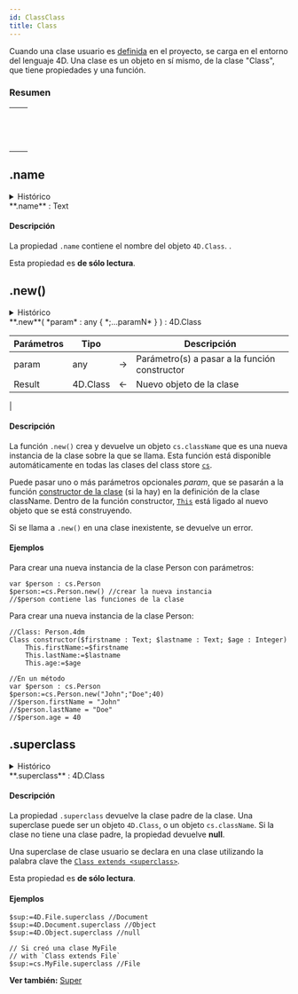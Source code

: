 ```yaml
---
id: ClassClass
title: Class
---
```



Cuando una clase usuario es [definida](Concepts/classes.md#class-definition) en el proyecto, se carga en el entorno del lenguaje 4D. Una clase es un objeto en sí mismo, de la clase "Class", que tiene propiedades y una función.



### Resumen


|                                                                                                                                                          |
| -------------------------------------------------------------------------------------------------------------------------------------------------------- |
| [<!-- INCLUDE #ClassClass.name.Syntax -->](#name)&nbsp;&nbsp;&nbsp;&nbsp;<!-- INCLUDE #ClassClass.name.Summary -->|
| [<!-- INCLUDE #ClassClass.new().Syntax -->](#new)&nbsp;&nbsp;&nbsp;&nbsp;<!-- INCLUDE #ClassClass.new().Summary --> |
| [<!-- INCLUDE #ClassClass.superclass.Syntax -->](#superclass)&nbsp;&nbsp;&nbsp;&nbsp;<!-- INCLUDE #ClassClass.superclass.Summary --> |



<!-- REF ClassClass.name.Desc -->
## .name

<details><summary>Histórico</summary>

| Versión | Modificaciones |
| ------- | -------------- |
| v18 R3  | Añadidos       |

</details>

<!-- REF #ClassClass.name.Syntax -->**.name** : Text<!-- END REF -->

#### Descripción

La propiedad `.name` <!-- REF #ClassClass.name.Summary -->contiene el nombre del objeto `4D.Class`<!-- END REF -->. .

Esta propiedad es **de sólo lectura**.

<!-- END REF -->



<!-- REF ClassClass.new().Desc -->
## .new()

<details><summary>Histórico</summary>

| Versión | Modificaciones |
| ------- | -------------- |
| v18 R3  | Añadidos       |

</details>

<!-- REF #ClassClass.new().Syntax -->**.new**( *param* : any { *;...paramN* } ) : 4D.Class<!-- END REF -->


<!-- REF #ClassClass.new().Params -->
| Parámetros | Tipo     |    | Descripción                                         |
| ---------- | -------- |:--:| --------------------------------------------------- |
| param      | any      | -> | Parámetro(s) a pasar a la función constructor       |
| Result     | 4D.Class | <- | Nuevo objeto de la clase|<!-- END REF -->


|


#### Descripción

La función `.new()` <!-- REF #ClassClass.new().Summary -->crea y devuelve un objeto `cs.className` que es una nueva instancia de la clase sobre la que se llama<!-- END REF -->. Esta función está disponible automáticamente en todas las clases del class store [`cs`](Concepts/classes.md#cs).

Puede pasar uno o más parámetros opcionales *param*, que se pasarán a la función [constructor de la clase](Concepts/classes.md#class-constructor) (si la hay) en la definición de la clase className. Dentro de la función constructor, [`This`](Concepts/classes.md#this) está ligado al nuevo objeto que se está construyendo.

Si se llama a `.new()` en una clase inexistente, se devuelve un error.

#### Ejemplos

Para crear una nueva instancia de la clase Person con parámetros:

```4d
var $person : cs.Person  
$person:=cs.Person.new() //crear la nueva instancia  
//$person contiene las funciones de la clase
```

Para crear una nueva instancia de la clase Person:

```4d
//Class: Person.4dm
Class constructor($firstname : Text; $lastname : Text; $age : Integer)
    This.firstName:=$firstname
    This.lastName:=$lastname
    This.age:=$age
```

```4d
//En un método
var $person : cs.Person  
$person:=cs.Person.new("John";"Doe";40)  
//$person.firstName = "John"
//$person.lastName = "Doe"
//$person.age = 40
```


<!-- END REF -->



<!-- REF ClassClass.superclass.Desc -->
## .superclass

<details><summary>Histórico</summary>

| Versión | Modificaciones |
| ------- | -------------- |
| v18 R3  | Añadidos       |

</details>

<!-- REF #ClassClass.superclass.Syntax -->**.superclass** : 4D.Class<!-- END REF -->

#### Descripción

La propiedad `.superclass` <!-- REF #ClassClass.superclass.Summary -->devuelve la clase padre de la clase<!-- END REF -->. Una superclase puede ser un objeto `4D.Class`, o un objeto `cs.className`. Si la clase no tiene una clase padre, la propiedad devuelve **null**.

Una superclase de clase usuario se declara en una clase utilizando la palabra clave the [`Class extends <superclass>`](Concepts/classes.md#class-extends-classname).

Esta propiedad es **de sólo lectura**.

#### Ejemplos

```4d
$sup:=4D.File.superclass //Document
$sup:=4D.Document.superclass //Object
$sup:=4D.Object.superclass //null

// Si creó una clase MyFile
// with `Class extends File`
$sup:=cs.MyFile.superclass //File

```



**Ver también:** [Super](Concepts/classes.md#super)
<!-- END REF -->
